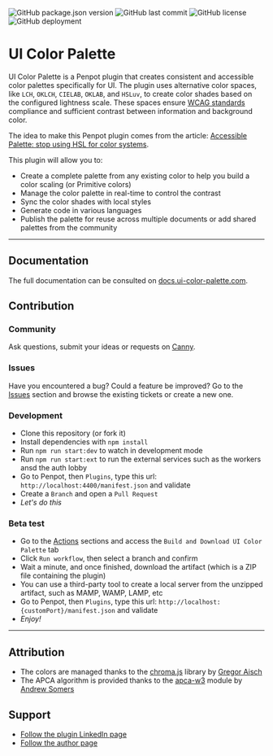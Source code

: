 ![GitHub package.json version](https://img.shields.io/github/package-json/v/a-ng-d/penpot-ui-color-palette?color=informational) ![GitHub last commit](https://img.shields.io/github/last-commit/a-ng-d/penpot-ui-color-palette?color=informational) ![GitHub license](https://img.shields.io/github/license/a-ng-d/penpot-ui-color-palette?color=informational) ![GitHub deployment](https://img.shields.io/github/deployments/a-ng-d/penpot-ui-color-palette/production?label=Production)

# UI Color Palette
UI Color Palette is a Penpot plugin that creates consistent and accessible color palettes specifically for UI. The plugin uses alternative color spaces, like `LCH`, `OKLCH`, `CIELAB`, `OKLAB`, and `HSLuv`, to create color shades based on the configured lightness scale. These spaces ensure [WCAG standards](https://www.w3.org/WAI/standards-guidelines/wcag/) compliance and sufficient contrast between information and background color.

The idea to make this Penpot plugin comes from the article: [Accessible Palette: stop using HSL for color systems](https://wildbit.com/blog/accessible-palette-stop-using-hsl-for-color-systems).

This plugin will allow you to:
- Create a complete palette from any existing color to help you build a color scaling (or Primitive colors)
- Manage the color palette in real-time to control the contrast
- Sync the color shades with local styles
- Generate code in various languages
- Publish the palette for reuse across multiple documents or add shared palettes from the community

---

## Documentation
The full documentation can be consulted on [docs.ui-color-palette.com](https://uicp.ylb.lt/docs-penpot-plugin).

## Contribution
### Community
Ask questions, submit your ideas or requests on [Canny](https://uicp.ylb.lt/ideas).

### Issues
Have you encountered a bug? Could a feature be improved?
Go to the [Issues](https://uicp.ylb.lt/report-for-penpot-plugin) section and browse the existing tickets or create a new one.

### Development
- Clone this repository (or fork it)
- Install dependencies with `npm install`
- Run `npm run start:dev` to watch in development mode
- Run `npm run start:ext` to run the external services such as the workers ansd the auth lobby
- Go to Penpot, then `Plugins`, type this url: `http://localhost:4400/manifest.json` and validate
- Create a `Branch` and open a `Pull Request`
- _Let's do this_

### Beta test
- Go to the [Actions](https://github.com/a-ng-d/penpot-ui-color-palette/actions) sections and access the `Build and Download UI Color Palette` tab
- Click `Run workflow`, then select a branch and confirm
- Wait a minute, and once finished, download the artifact (which is a ZIP file containing the plugin)
- You can use a third-party tool to create a local server from the unzipped artifact, such as MAMP, WAMP, LAMP, etc
- Go to Penpot, then `Plugins`, type this url: `http://localhost:{customPort}/manifest.json` and validate
- _Enjoy!_

---

## Attribution
- The colors are managed thanks to the [chroma.js](https://github.com/gka/chroma.js) library by [Gregor Aisch](https://github.com/gka)
- The APCA algorithm is provided thanks to the [apca-w3](https://www.npmjs.com/package/apca-w3) module by [Andrew Somers](https://github.com/Myndex)

## Support
- [Follow the plugin LinkedIn page](https://uicp.ylb.lt/network)
- [Follow the author page](https://uicp.ylb.lt/author)
